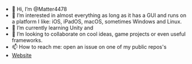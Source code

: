 - 👋 Hi, I’m @Matter4478
- 👀 I’m interested in almost everything as long as it has a GUI and runs on a platform I like: iOS, iPadOS, macOS, sometimes Windows and Linux.
- 🌱 I’m currently learning Unity and 
- 💞️ I’m looking to collaborate on cool ideas, game projects or even useful frameworks.
- 📫 How to reach me: open an issue on one of my public repos's
- [Website](https://matter4478.github.io/)

<!---
Matter4478/Matter4478 is a ✨ special ✨ repository because its `README.md` (this file) appears on your GitHub profile.
You can click the Preview link to take a look at your changes.
--->
